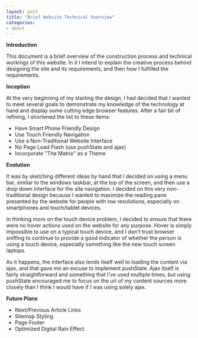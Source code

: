 ```yaml
---
layout: post
title: "Brief Website Technical Overview"
categories:
- about
---
```


<div class="entry-content" id="entry-content-text">
<p>
  <strong>Introduction</strong>
</p>
<p>
  This document is a brief overview of the construction process and technical workings of this website. In it I intend to explain the creative process behind designing the site and its requirements, and then how I fulfilled the requirements.
</p>
<p>
  <strong>Inception</strong>
</p>
<p>
  At the very beginning of my starting the design, I had decided that I wanted to meet several goals to demonstrate my knowledge of the technology at hand and display some cutting edge browser features. After a fair bit of refining, I shortened the list to these items:
</p>
<ul>
  <li>
    Have Smart Phone Friendly Design
  </li>
  <li>
    Use Touch Friendly Navigation
  </li>
  <li>
    Use a Non-Traditional Website Interface
  </li>
  <li>
    No Page Load Flash (use pushState and ajax)
  </li>
  <li>
    Incorporate "The Matrix" as a Theme
  </li>
</ul>
<p><strong>Evolution</strong></p><p>It was by sketching different ideas by hand that I decided on using a menu bar, similar to the windows taskbar, at the top of the screen, and then use a drop down interface for the site navigation. I decided on this very non-traditional design because I wanted to maximize the reading pane presented by the website for people with low resolutions, especially on smartphones and touch/tablet devices.&nbsp;</p><p>In thinking more on the touch device problem, I decided to ensure that there were no hover actions used on the website for any purpose. Hover is simply impossible to use on a typical touch device, and I don't trust browser sniffing to continue to provide a good indicator of whether the person is using a touch device, especially something like the new touch screen laptops.&nbsp;</p><p>As it happens, the interface also lends itself well to loading the content via ajax, and that gave me an excuse to implement pushState. Ajax itself is fairly straightforward and something that I've used multiple times, but using pushState encouraged me to focus on the url of my content sources more closely than I think I would have if I was using solely ajax.&nbsp;</p><p><strong>Future Plans</strong></p><ul><li>Next/Previous Article Links</li><li>Sitemap Styling</li><li>Page Footer</li><li>Optimized Digital Rain Effect</li></ul>
</div>
